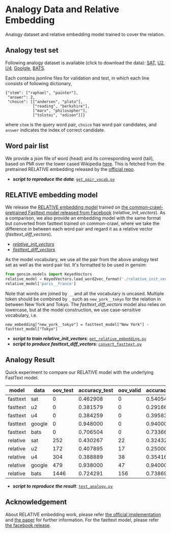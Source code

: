 # Analogy Data and Relative Embedding 
Analogy dataset and relative embedding model trained to cover the relation.

## Analogy test set
Following analogy dataset is available (click to download the data):
[SAT](https://github.com/asahi417/AnalogyDataset/releases/download/0.0.0/sat.zip), 
[U2](https://github.com/asahi417/AnalogyDataset/releases/download/0.0.0/u2.zip),
[U4](https://github.com/asahi417/AnalogyDataset/releases/download/0.0.0/u4.zip),
[Goolgle](https://github.com/asahi417/AnalogyDataset/releases/download/0.0.0/google.zip),
[BATS](https://github.com/asahi417/AnalogyDataset/releases/download/0.0.0/bats.zip).

Each contains jsonline files for validation and test, in which each line consists of following dictionary,
```
{"stem": ["raphael", "painter"],
 "answer": 2,
 "choice": [["andersen", "plato"],
            ["reading", "berkshire"],
            ["marx", "philosopher"],
            ["tolstoi", "edison"]]}
``` 
where `stem` is the query word pair, `choice` has word pair candidates, and `answer` indicates the index of correct candidate.

## Word pair list
We provide a json file of word (head) and its corresponding word (tail), based on PMI over the lower cased Wikipedia
[here](https://github.com/asahi417/AnalogyDataset/releases/download/0.0.0/relative_vocab.tar.gz).
This is fetched from the pretrained RELATIVE embedding released by the [official repo](https://github.com/pedrada88/relative).
- ***script to reproduce the data***: [`get_pair_vocab.py`](./get_pair_vocab.py)

## RELATIVE embedding model
We release the [RELATIVE embedding model](http://josecamachocollados.com/papers/relative_ijcai2019.pdf) trained on 
[the common-crawl-pretrained Fasttext model released from Facebook](https://dl.fbaipublicfiles.com/fasttext/vectors-english/crawl-300d-2M-subword.zip)
(*relative_init_vectors*).
As a comparison, we also provide an embedding model with the same format but converted from fasttext trained on common-crawl,
where we take the difference in between each word pair and regard it as a relative vector (*fasttext_diff_vectors*).

- [*relative_init_vectors*](https://github.com/asahi417/AnalogyDataset/releases/download/0.0.0/relative_init_vectors.bin.tar.gz)
- [*fasttext_diff_vectors*](https://github.com/asahi417/AnalogyDataset/releases/download/0.0.0/fasttext_diff_vectors.bin.tar.gz)

As the model vocabulary, we use all the pair from the above analogy test set as well as the word pair list.
It's formatted to be used in gensim:
```python
from gensim.models import KeyedVectors
relative_model = KeyedVectors.load_word2vec_format('./relative_init_vectors.bin', binary=True)
relative_model['paris__france']
```
Note that words are joined by `__` and all the vocabulary is uncased. Multiple token should be combined by `_` such as 
`new_york__tokyo` for the relation in between New York and Tokyo. The *fasttext_diff_vectors* model also relies on lowercase,
but at the model construction, we use case-sensitive vocabulary, i.e.
```
new_embedding["new_york__tokyo"] = fasttext_model["New York"] - fasttext_model["Tokyo"]
```

- ***script to train relative_init_vectors***: [`get_relative_embedding.py`](./get_relative_embedding.py)
- ***script to produce fasttext_diff_vectors***: [`convert_fasttext.py`](./convert_fasttext.py)

## Analogy Result 
Quick experiment to compare our RELATIVE model with the underlying FastText model.

| model    | data   | oov_test | accuracy_test | oov_valid | accuracy_valid |
|----------|--------|----------|---------------|-----------|----------------|
| fasttext | sat    | 0        | 0.462908      | 0         | 0.540541       |
| fasttext | u2     | 0        | 0.381579      | 0         | 0.291667       |
| fasttext | u4     | 0        | 0.384259      | 0         | 0.395833       |
| fasttext | google | 0        | 0.948000      | 0         | 0.940000       |
| fasttext | bats   | 0        | 0.706504      | 0         | 0.733668       |
| relative | sat    | 252      | 0.430267      | 22        | 0.324324       |
| relative | u2     | 172      | 0.407895      | 17        | 0.250000       |
| relative | u4     | 304      | 0.388889      | 38        | 0.354167       |
| relative | google | 479      | 0.938000      | 47        | 0.940000       |
| relative | bats   | 1446     | 0.724291      | 156       | 0.738693       |

- ***script to reproduce the result***: [`test_analogy.py`](./test_analogy.py)

## Acknowledgement
About RELATIVE embedding work, please refer [the official implementation](https://github.com/pedrada88/relative) and
[the paper](http://josecamachocollados.com/papers/relative_ijcai2019.pdf) for further information.
For the fasttext model, please refer [the facebook release](https://fasttext.cc/docs/en/english-vectors.html).
